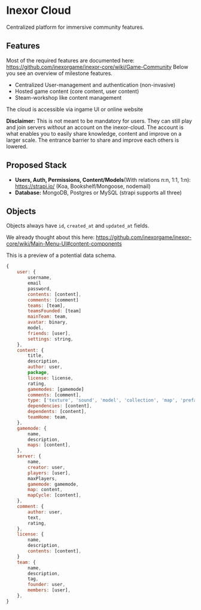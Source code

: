 # Inexor Cloud
Centralized platform for immersive community features.

## Features
Most of the required features are documented here: https://github.com/inexorgame/inexor-core/wiki/Game-Community
Below you see an overview of milestone features.

- Centralized User-management and authentication (non-invasive)
- Hosted game content (core content, user content)
- Steam-workshop like content management

The cloud is accessible via ingame UI or online website

**Disclaimer:** This is not meant to be mandatory for users. They can still play and join servers _without_ an account on the inexor-cloud. The account is what enables you to easily share knowledge, content and improve on a larger scale. The entrance barrier to share and improve each others is lowered.

## Proposed Stack

- **Users, Auth, Permissions, Content/Models**(With relations n:n, 1:1, 1:n): https://strapi.io/ (Koa, Bookshelf/Mongoose, nodemail) 
- **Database:** MongoDB, Postgres or MySQL (strapi supports all three)

## Objects

Objects always have `id`, `created_at` and `updated_at` fields.

We already thought about this here: https://github.com/inexorgame/inexor-core/wiki/Main-Menu-UI#content-components

This is a preview of a potential data schema.

``` js
{
    user: {
        username,
        email
        password,
        contents: [content],
        comments: [comment]
        teams: [team],
        teamsFounded: [team]
        mainTeam: team,
        avatar: binary,
        model,
        friends: [user],
        settings: string,
    },
    content: {
        title,
        description,
        author: user,
        package,
        license: license,
        rating,
        gamemodes: [gamemode]
        comments: [comment],
        type: ['texture', 'sound', 'model', 'collection', 'map', 'prefab', 'entity'],
        dependencies: [content],
        dependents: [content],
        teamHome: team,
    },
    gamemode: {
        name,
        description,
        maps: [content],
    },
    server: {
        name,
        creator: user,
        players: [user],
        maxPlayers,
        gamemode: gamemode,
        map: content,
        mapCycle: [content],
    },
    comment: {
        author: user,
        text,
        rating,
    },
    license: {
        name,
        description,
        contents: [content],
    }
    team: {
        name,
        description,
        tag,
        founder: user,
        members: [user],
    },
}
```